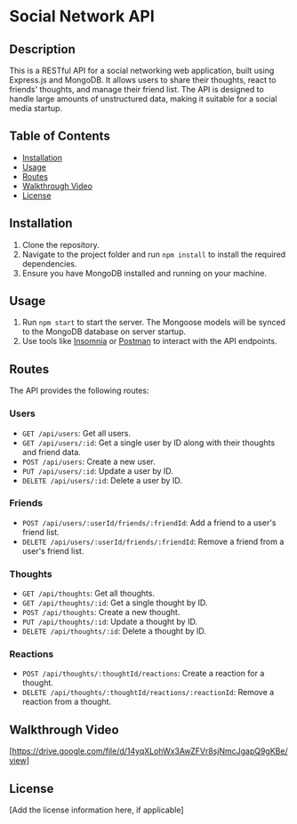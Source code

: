 # Social Network API

## Description

This is a RESTful API for a social networking web application, built using Express.js and MongoDB. It allows users to share their thoughts, react to friends' thoughts, and manage their friend list. The API is designed to handle large amounts of unstructured data, making it suitable for a social media startup.

## Table of Contents

- [Installation](#installation)
- [Usage](#usage)
- [Routes](#routes)
- [Walkthrough Video](#walkthrough-video)
- [License](#license)

## Installation

1. Clone the repository.
2. Navigate to the project folder and run `npm install` to install the required dependencies.
3. Ensure you have MongoDB installed and running on your machine.

## Usage

1. Run `npm start` to start the server. The Mongoose models will be synced to the MongoDB database on server startup.
2. Use tools like [Insomnia](https://insomnia.rest/) or [Postman](https://www.postman.com/) to interact with the API endpoints.

## Routes

The API provides the following routes:

### Users

- `GET /api/users`: Get all users.
- `GET /api/users/:id`: Get a single user by ID along with their thoughts and friend data.
- `POST /api/users`: Create a new user.
- `PUT /api/users/:id`: Update a user by ID.
- `DELETE /api/users/:id`: Delete a user by ID.

### Friends

- `POST /api/users/:userId/friends/:friendId`: Add a friend to a user's friend list.
- `DELETE /api/users/:userId/friends/:friendId`: Remove a friend from a user's friend list.

### Thoughts

- `GET /api/thoughts`: Get all thoughts.
- `GET /api/thoughts/:id`: Get a single thought by ID.
- `POST /api/thoughts`: Create a new thought.
- `PUT /api/thoughts/:id`: Update a thought by ID.
- `DELETE /api/thoughts/:id`: Delete a thought by ID.

### Reactions

- `POST /api/thoughts/:thoughtId/reactions`: Create a reaction for a thought.
- `DELETE /api/thoughts/:thoughtId/reactions/:reactionId`: Remove a reaction from a thought.

## Walkthrough Video

[https://drive.google.com/file/d/14yqXLohWx3AwZFVr8sjNmcJgapQ9gKBe/view]

## License

[Add the license information here, if applicable]
